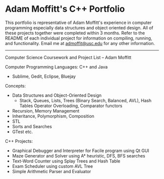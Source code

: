 # Adam Moffitt's C++ Portfolio

This portfolio is representative of Adam Moffitt's experience in computer programming especially data structures and object oriented design. All of these projects together were completed within 3 months. Refer to the README of each individual project for information on compiling, running, and functionality. Email me at admoffit@usc.edu for any other information.

----

Computer Science Coursework and Project List – Adam Moffitt

Computer Programming Languages: C++ and Java
  * Sublime, Gedit, Eclipse, Bluejay

Concepts:
  * Data Structures and Object-Oriented Design
      * Stack, Queues, Lists, Trees (Binary Search, Balanced, AVL), Hash Tables
		Operator Overloading, Comparator functors  
  * Recursion, Memory Management  
  * Inheritance, Polymorphism, Composition  
  * STL  
  * Sorts and Searches  
  * GTest etc.  

C++ Projects:
  * Graphical Debugger and Interpreter for Facile program using Qt GUI  
  * Maze Generator and Solver using A* heuristic, DFS, BFS searches  
  * Text-Word Counter using Splay Trees and Hash Table  
  * Exam Scheduler using custom AVL Tree  
  * Simple Arithmetic Parser and Evaluator  

